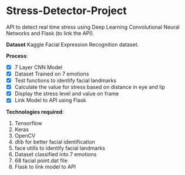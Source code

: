 # Stress-Detector-Project
API to detect real time stress using Deep Learning Convolutional Neural Networks and Flask (to link the API).

**Dataset**
Kaggle Facial Expression Recognition dataset.

**Process**:
- [x] 7 Layer CNN Model 
- [x] Dataset Trained on 7 emotions
- [x] Test functions to identify facial landmarks
- [x] Calculate the value for stress based on distance in eye and lip
- [x] Display the stress level and value on frame
- [x] Link Model to API using Flask

**Technologies required**:
1. Tensorflow
2. Keras
3. OpenCV
4. dlib for better facial identification
5. face utills to identify facial landmarks
6. Dataset classified into 7 emotions
7. 68 facial point.dat file 
8. Flask to link model to API

